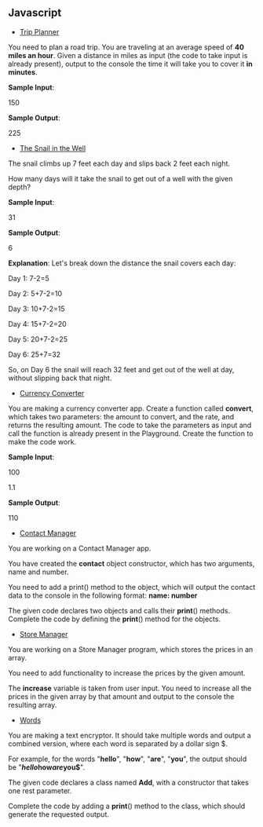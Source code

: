 ## Javascript
* [Trip Planner](Javascript/Trip_Planner.js)

You need to plan a road trip. You are traveling at an average speed of **40 miles an hour**.
Given a distance in miles as input (the code to take input is already present), output to the console the time it will take you to cover it **in minutes**.

**Sample Input**:

150

**Sample Output**:

225

* [The Snail in the Well](Javascript/The_Snail_in_the_Well.js)

The snail climbs up 7 feet each day and slips back 2 feet each night.

How many days will it take the snail to get out of a well with the given depth?

**Sample Input**:

31

**Sample Output**:

6

**Explanation**: Let's break down the distance the snail covers each day:

Day 1: 7-2=5

Day 2: 5+7-2=10

Day 3: 10+7-2=15

Day 4: 15+7-2=20

Day 5: 20+7-2=25

Day 6: 25+7=32

So, on Day 6 the snail will reach 32 feet and get out of the well at day, without slipping back that night.

* [Currency Converter](Javascript/Currency_Converter.js)

You are making a currency converter app.
Create a function called **convert**, which takes two parameters: the amount to convert, and the rate, and returns the resulting amount.
The code to take the parameters as input and call the function is already present in the Playground.
Create the function to make the code work.

**Sample Input**:

100

1.1

**Sample Output**:

110

* [Contact Manager](Javascript/Contact_Manager.js)

You are working on a Contact Manager app.

You have created the **contact** object constructor, which has two arguments, name and number.

You need to add a print() method to the object, which will output the contact data to the console in the following format: **name: number**

The given code declares two objects and calls their **print**() methods. Complete the code by defining the **print**() method for the objects.

* [Store Manager](Javascript/Store_Manager.js)

You are working on a Store Manager program, which stores the prices in an array.

You need to add functionality to increase the prices by the given amount.

The **increase** variable is taken from user input. You need to increase all the prices in the given array by that amount and output to the console the resulting array.

* [Words](Javascript/)

You are making a text encryptor. It should take multiple words and output a combined version, where each word is separated by a dollar sign $.

For example, for the words "**hello**", "**how**", "**are**", "**you**", the output should be "**$hello$how$are$you$**".

The given code declares a class named **Add**, with a constructor that takes one rest parameter.

Complete the code by adding a **print**() method to the class, which should generate the requested output.
